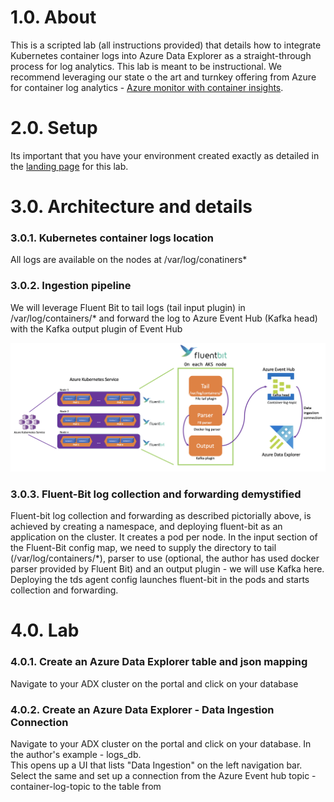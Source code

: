 # 1.0. About
This is a scripted lab (all instructions provided) that details how to integrate Kubernetes container logs into Azure Data Explorer as a straight-through process for log analytics.  This lab is meant to be instructional.  We recommend leveraging our state o the art and turnkey offering from Azure for container log analytics - [Azure monitor with container insights](https://docs.microsoft.com/en-us/azure/azure-monitor/insights/container-insights-overview).  

# 2.0. Setup
Its important that you have your environment created exactly as detailed in the [landing page](../README.md) for this lab.

# 3.0. Architecture and details

### 3.0.1. Kubernetes container logs location
All logs are available on the nodes at /var/log/conatiners*

### 3.0.2. Ingestion pipeline
We will leverage Fluent Bit to tail logs (tail input plugin) in /var/log/containers/* and forward the log to Azure Event Hub (Kafka head) with the Kafka output plugin of Event Hub

![FB](../images/24-fb-pipeline.png)

### 3.0.3. Fluent-Bit log collection and forwarding demystified

Fluent-bit log collection and forwarding as described pictorially above, is achieved by creating a namespace, and deploying fluent-bit as an application on the cluster.  It creates a pod per node.  In the input section of the Fluent-Bit config map, we need to supply the directory to tail (/var/log/containers/\*), parser to use (optional, the author has used docker parser provided by Fluent Bit) and an output plugin - we will use Kafka here.  Deploying the tds agent config launches fluent-bit in the pods and starts collection and forwarding.

# 4.0. Lab

### 4.0.1. Create an Azure Data Explorer table and json mapping

Navigate to your ADX cluster on the portal and click on your database


### 4.0.2. Create an Azure Data Explorer - Data Ingestion Connection

Navigate to your ADX cluster on the portal and click on your database.  In the author's example - logs_db.<br>
This opens up a UI that lists "Data Ingestion" on the left navigation bar.<br>
Select the same and set up a connection from the Azure Event hub topic - container-log-topic to the table from 






